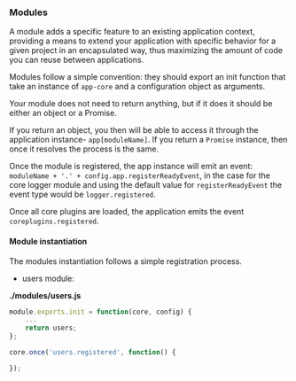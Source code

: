 ### Modules
A module adds a specific feature to an existing application context, providing a means to extend your application with specific behavior for a given project in an encapsulated way, thus maximizing the amount of code you can reuse between applications.

Modules follow a simple convention: they should export an init function that take an instance of `app-core` and a configuration object as arguments.

Your module does not need to return anything, but if it does it should be either an object or a Promise.

If you return an object, you then will be able to access it through the application instance- `app[moduleName]`.
If you return a `Promise` instance, then once it resolves the process is the same.

Once the module is registered, the app instance will emit an event: `moduleName + '.' + config.app.registerReadyEvent`, in the case for the core logger module and using the default value for `registerReadyEvent` the event type would be `logger.registered`.

Once all core plugins are loaded, the application emits the event `coreplugins.registered`.

#### Module instantiation

The modules instantiation follows a simple registration process.

* users module:

**./modules/users.js**
```js
module.exports.init = function(core, config) {
    ...
    return users;
};
```


```js
core.once('users.registered', function() {

});
```
